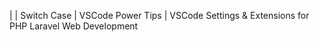  |  | Switch Case | VSCode Power Tips | VSCode Settings & Extensions for PHP Laravel Web Development